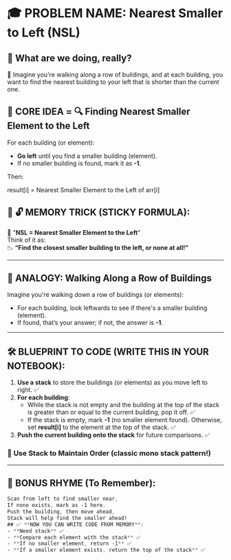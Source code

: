 # 🎓 **PROBLEM NAME**: Nearest Smaller to Left (NSL)

## 🎯 **What are we doing, really?**
💭 Imagine you're walking along a row of buildings, and at each building, you want to find the nearest building to your left that is shorter than the current one.

## 🧠 **CORE IDEA** = 🔍 **Finding Nearest Smaller Element to the Left**

For each building (or element):
- **Go left** until you find a smaller building (element).
- If no smaller building is found, mark it as **-1**.

Then:


result[i] = Nearest Smaller Element to the Left of arr[i]
## 🧩 **🔓 MEMORY TRICK (STICKY FORMULA)**:
📏 "**NSL = Nearest Smaller Element to the Left**"  
Think of it as:  
📉 **“Find the closest smaller building to the left, or none at all!”**

---

## 🧱 **ANALOGY: Walking Along a Row of Buildings**
Imagine you're walking down a row of buildings (or elements):
- For each building, look leftwards to see if there's a smaller building (element).
- If found, that’s your answer; if not, the answer is **-1**.

---

## 🛠️ **BLUEPRINT TO CODE (WRITE THIS IN YOUR NOTEBOOK):**

1. **Use a stack** to store the buildings (or elements) as you move left to right. ✅  
2. **For each building**:  
   - While the stack is not empty and the building at the top of the stack is greater than or equal to the current building, pop it off. ✅  
   - If the stack is empty, mark **-1** (no smaller element found). Otherwise, set **result[i]** to the element at the top of the stack. ✅  
3. **Push the current building onto the stack** for future comparisons. ✅

### 🤖 **Use Stack to Maintain Order** (classic mono stack pattern!)

---

## 🧠 **BONUS RHYME (To Remember):**

```css
Scan from left to find smaller near,
If none exists, mark as -1 here.
Push the building, then move ahead,
Stack will help find the smaller ahead!
## ✅ **NOW YOU CAN WRITE CODE FROM MEMORY**:
- **Need stack** ✅  
- **Compare each element with the stack** ✅  
- **If no smaller element, return -1** ✅  
- **If a smaller element exists, return the top of the stack** ✅
